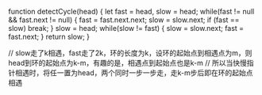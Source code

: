 function detectCycle(head) {
  let fast = head, slow = head;
  while(fast != null && fast.next != null) {
    fast = fast.next.next;
    slow = slow.next;
    if (fast == slow) break;
  }
  slow = head;
  while(slow != fast) {
    slow = slow.next;
    fast = fast.next;
  }
  return slow;
}

// slow走了k相遇，fast走了2k，环的长度为k，设环的起始点到相遇点为m，则head到环的起始点为k-m，有趣的是，相遇点到起始点也是k-m
// 所以当快慢指针相遇时，将任一置为head，两个同时一步一步走，走k-m步后即在环的起始点相遇
